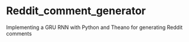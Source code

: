 # Reddit_comment_generator
Implementing a GRU RNN with Python and Theano for generating Reddit comments
